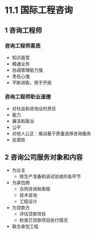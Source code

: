 # 11.1 国际工程咨询

## 1 咨询工程师

### 咨询工程师素质

* 知识面宽
* 精通业务
* 协调管理能力强
* 责任心强
* 不断进取，用于开拓

### 咨询工程师职业道德

* 对社会和咨询业的责任
* 能力
* 廉洁和政治
* 公平
* 对他人公正：推动基于质量选择咨询服务
* 反腐败

## 2 咨询公司服务对象和内容

* 为业主
  * 除生产准备和调试验收的各环节
* 为承包商
  * 合同咨询和索赔
  * 技术咨询
  * 工程设计
* 为贷款方
  * 评估贷款项目
  * 检查已贷款项目执行情况
* 联合承包工程

